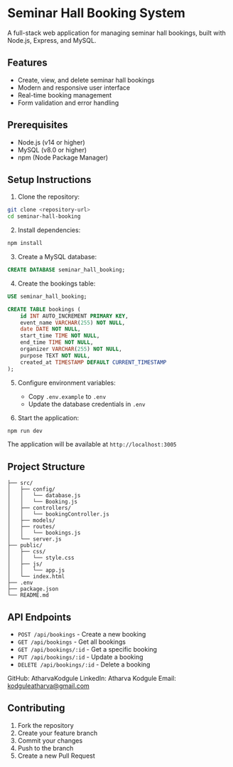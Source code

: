 # Seminar Hall Booking System

A full-stack web application for managing seminar hall bookings, built with Node.js, Express, and MySQL.

## Features

- Create, view, and delete seminar hall bookings
- Modern and responsive user interface
- Real-time booking management
- Form validation and error handling

## Prerequisites

- Node.js (v14 or higher)
- MySQL (v8.0 or higher)
- npm (Node Package Manager)

## Setup Instructions

1. Clone the repository:
```bash
git clone <repository-url>
cd seminar-hall-booking
```

2. Install dependencies:
```bash
npm install
```

3. Create a MySQL database:
```sql
CREATE DATABASE seminar_hall_booking;
```

4. Create the bookings table:
```sql
USE seminar_hall_booking;

CREATE TABLE bookings (
    id INT AUTO_INCREMENT PRIMARY KEY,
    event_name VARCHAR(255) NOT NULL,
    date DATE NOT NULL,
    start_time TIME NOT NULL,
    end_time TIME NOT NULL,
    organizer VARCHAR(255) NOT NULL,
    purpose TEXT NOT NULL,
    created_at TIMESTAMP DEFAULT CURRENT_TIMESTAMP
);
```

5. Configure environment variables:
   - Copy `.env.example` to `.env`
   - Update the database credentials in `.env`

6. Start the application:
```bash
npm run dev
```

The application will be available at `http://localhost:3005`

## Project Structure

```
├── src/
│   ├── config/
│   │   └── database.js
│   │   └── Booking.js
│   ├── controllers/
│   │   └── bookingController.js
│   ├── models/
│   ├── routes/
│   │   └── bookings.js
│   └── server.js
├── public/
│   ├── css/
│   │   └── style.css
│   ├── js/
│   │   └── app.js
│   └── index.html
├── .env
├── package.json
└── README.md
```

## API Endpoints

- `POST /api/bookings` - Create a new booking
- `GET /api/bookings` - Get all bookings
- `GET /api/bookings/:id` - Get a specific booking
- `PUT /api/bookings/:id` - Update a booking
- `DELETE /api/bookings/:id` - Delete a booking

GitHub: AtharvaKodgule
LinkedIn: Atharva Kodgule
Email: kodguleatharva@gmail.com


## Contributing

1. Fork the repository
2. Create your feature branch
3. Commit your changes
4. Push to the branch
5. Create a new Pull Request 
